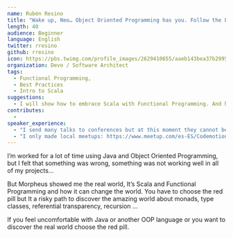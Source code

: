 ```yaml
---
name: Rubén Resino
title: "Wake up, Neo… Object Oriented Programming has you. Follow the Functional Programming. Knock, knock, Neo."
length: 40
audience: Beginner
language: English
twitter: rresino
github: rresino
icon: https://pbs.twimg.com/profile_images/2629410655/aaeb143bea37b29955f91daba39e9c67_bigger.jpeg
organization: Devo / Software Architect
tags:
  - Functional Programming,
  - Best Practices
  - Intro to Scala
suggestions:
  - I will show how to embrace Scala with Functional Programming. And how to survive to the hard learning curve of Functional Programming.
contributes:
  - 
speaker_experience:
  - "I send many talks to conferences but at this moment they cannot be selected: https://madrid2018.codemotionworld.com/es/ https://t3chfest.uc3m.es/2018/?lang=es"
  - "I only made local meetups: https://www.meetup.com/es-ES/Codemotion-Espana/events/255450342/"
---
```

I’m worked for a lot of time using Java and Object Oriented Programming, but I felt that something was wrong, something was not working well in all of my projects…

But Morpheus showed me the real world, It’s Scala and Functional Programming and how it can change the world. You have to choose the red pill but It a risky path to discover the amazing world about monads, type classes, referential transparency, recursion …

If you feel uncomfortable with Java or another OOP language or you want to discover the real world choose the red pill.
